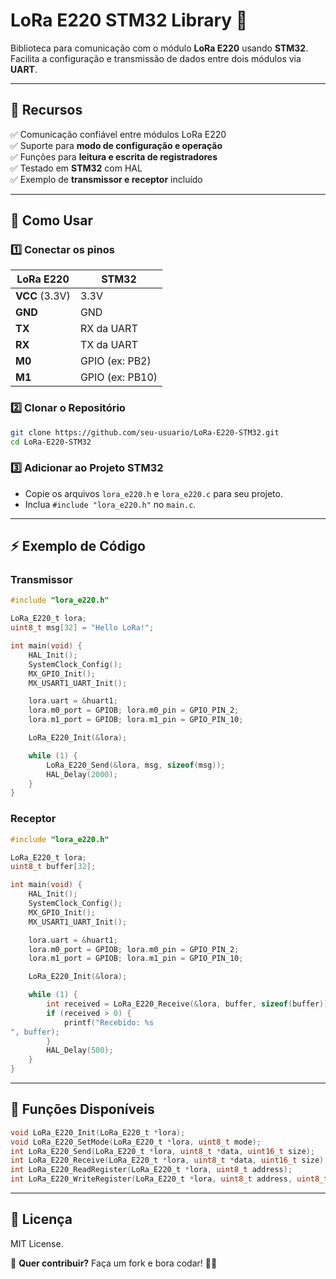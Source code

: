 # LoRa E220 STM32 Library 🚀

Biblioteca para comunicação com o módulo **LoRa E220** usando **STM32**.  
Facilita a configuração e transmissão de dados entre dois módulos via **UART**.

---

## 📌 **Recursos**
✅ Comunicação confiável entre módulos LoRa E220  
✅ Suporte para **modo de configuração e operação**  
✅ Funções para **leitura e escrita de registradores**  
✅ Testado em **STM32** com HAL  
✅ Exemplo de **transmissor e receptor** incluído  

---

## 📡 **Como Usar**
### **1️⃣ Conectar os pinos**
| **LoRa E220** | **STM32** |
|--------------|---------|
| **VCC** (3.3V) | 3.3V |
| **GND** | GND |
| **TX** | RX da UART |
| **RX** | TX da UART |
| **M0** | GPIO (ex: PB2) |
| **M1** | GPIO (ex: PB10) |

### **2️⃣ Clonar o Repositório**
```sh
git clone https://github.com/seu-usuario/LoRa-E220-STM32.git
cd LoRa-E220-STM32
```

### **3️⃣ Adicionar ao Projeto STM32**
- Copie os arquivos `lora_e220.h` e `lora_e220.c` para seu projeto.
- Inclua `#include "lora_e220.h"` no `main.c`.

---

## ⚡ **Exemplo de Código**
### **Transmissor**
```c
#include "lora_e220.h"

LoRa_E220_t lora;
uint8_t msg[32] = "Hello LoRa!";

int main(void) {
    HAL_Init();
    SystemClock_Config();
    MX_GPIO_Init();
    MX_USART1_UART_Init();

    lora.uart = &huart1;
    lora.m0_port = GPIOB; lora.m0_pin = GPIO_PIN_2;
    lora.m1_port = GPIOB; lora.m1_pin = GPIO_PIN_10;

    LoRa_E220_Init(&lora);

    while (1) {
        LoRa_E220_Send(&lora, msg, sizeof(msg));
        HAL_Delay(2000);
    }
}
```

### **Receptor**
```c
#include "lora_e220.h"

LoRa_E220_t lora;
uint8_t buffer[32];

int main(void) {
    HAL_Init();
    SystemClock_Config();
    MX_GPIO_Init();
    MX_USART1_UART_Init();

    lora.uart = &huart1;
    lora.m0_port = GPIOB; lora.m0_pin = GPIO_PIN_2;
    lora.m1_port = GPIOB; lora.m1_pin = GPIO_PIN_10;

    LoRa_E220_Init(&lora);

    while (1) {
        int received = LoRa_E220_Receive(&lora, buffer, sizeof(buffer));
        if (received > 0) {
            printf("Recebido: %s
", buffer);
        }
        HAL_Delay(500);
    }
}
```

---

## 🔧 **Funções Disponíveis**
```c
void LoRa_E220_Init(LoRa_E220_t *lora);
void LoRa_E220_SetMode(LoRa_E220_t *lora, uint8_t mode);
int LoRa_E220_Send(LoRa_E220_t *lora, uint8_t *data, uint16_t size);
int LoRa_E220_Receive(LoRa_E220_t *lora, uint8_t *data, uint16_t size);
int LoRa_E220_ReadRegister(LoRa_E220_t *lora, uint8_t address);
int LoRa_E220_WriteRegister(LoRa_E220_t *lora, uint8_t address, uint8_t value);
```

---

## 📜 **Licença**
MIT License.  

📢 **Quer contribuir?** Faça um fork e bora codar! 🚀🔥
